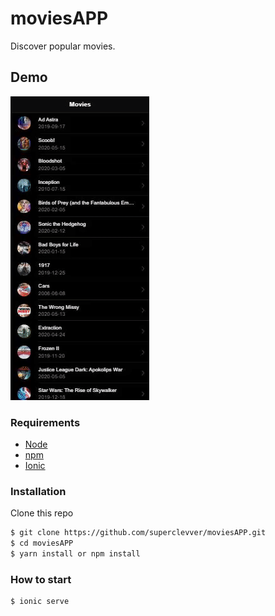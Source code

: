 # moviesAPP
Discover popular movies.
## Demo
![App demo gif](app_demo.gif)

### Requirements
- [Node](https://nodejs.org/)
- [npm](https://npmjs.com)
- [Ionic](https://ionicframework.com/docs/intro/cli)

### Installation

Clone this repo

```sh
$ git clone https://github.com/superclevver/moviesAPP.git
$ cd moviesAPP
$ yarn install or npm install
```

### How to start
```sh
$ ionic serve
```
